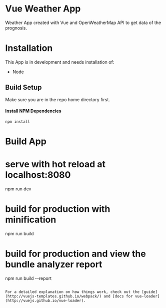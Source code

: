 # Vue Weather App

Weather App created with Vue and OpenWeatherMap API to get data of the prognosis.

# Installation

This App is in development and needs installation of:

* Node

## Build Setup
Make sure you are in the repo home directory first.

#### Install NPM Dependencies

`npm install`

# Build App

# serve with hot reload at localhost:8080
npm run dev

# build for production with minification
npm run build

# build for production and view the bundle analyzer report
npm run build --report
```

For a detailed explanation on how things work, check out the [guide](http://vuejs-templates.github.io/webpack/) and [docs for vue-loader](http://vuejs.github.io/vue-loader).
